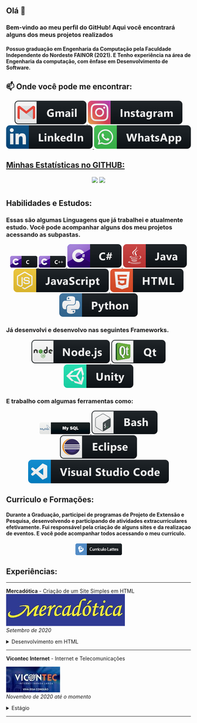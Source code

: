 <h2> Olá 👋</h2> 

</p>
<h3>Bem-vindo ao meu perfil do GitHub! Aqui você encontrará alguns dos meus projetos realizados</h3>
<h4>Possuo graduação em Engenharia da Computação pela Faculdade Independente do Nordeste FAINOR (2021). E Tenho experiência na área de Engenharia da computação, com ênfase em Desenvolvimento de Software.</h4>



 ##  📫 Onde você pode me encontrar:
<p align="center">
  <a href="mailto:guga13@live.com?Subject=Título%20da%20mensagem"> 
    <img src="icones/Social/gmail.svg">
  </a>
  <a href="https://www.instagram.com/gugacardoso99/" rel="nofollow">
    <img src="icones/Social/instagram.svg" alt="Twitter" style="max-width:100%;">
  </a>
  <a href="https://www.linkedin.com/in/gustavo-c-a92ba6130/" rel="nofollow">
    <img src="icones/Social/linkedin.svg" alt="Instagram" style="max-width:100%;">
 </a>
   <a href="https://api.whatsapp.com/send?phone=5577988292741/" rel="nofollow">
    <img src="icones/Social/whatsapp.svg" alt="WhastApp" style="max-width:100%;">
 </a>
 
 
## [Minhas Estatísticas no GITHUB:](https://profile-summary-for-github.com/user/gutto19) 


<center>
  <table>
    <tr>
<p align="center">
  <img align="center" src="https://github-readme-stats.vercel.app/api?username=gutto19&show_icons=true&title_color=63cda9&icon_color=63cda9"/>
  <img align="center" src="https://github-readme-stats.vercel.app/api/top-langs/?username=gutto19&layout=compact&title_color=63cda9&hide=html"/>
</p>
    </tr>   
  </table>
</center> 
 

##  Habilidades e Estudos:
<h3> Essas são algumas Linguagens que já trabalhei e atualmente estudo. Você pode acompanhar alguns dos meu projetos acessando as subpastas. </h3> 
<p align="center">
  <a href="#" rel="nofollow">
    <img src="icones/Habilidades/c.png" alt="JS" style="max-width:100%;">
  </a>  <a href="https://github.com/gutto19/C-_Projetos" rel="nofollow">
    <img src="icones/Habilidades/c++.png" alt="JS" style="max-width:100%;">
  </a>  <a href="#" rel="nofollow">
    <img src="icones/Habilidades/csharp.svg" alt="JS" style="max-width:100%;">
  </a>  <a href="https://github.com/gutto19/Estudos-Java" rel="nofollow">
    <img src="icones/Habilidades/java.svg" alt="JS" style="max-width:100%;">
  </a>  <a href="#" rel="nofollow">
    <img src="icones/Habilidades/js.svg" alt="JS" style="max-width:100%;">
  </a>  <a href="https://github.com/gutto19/HTML_Projetos" rel="nofollow">
    <img src="icones/Habilidades/html.svg" alt="JS" style="max-width:100%;">
  </a>  <a href="https://github.com/gutto19/Python_Projetos" rel="nofollow">
    <img src="icones/Habilidades/python.svg" alt="JS" style="max-width:100%;">
  </a>
</p>

<h3> Já desenvolvi e desenvolvo nas seguintes Frameworks. </h3>
<p align="center">
  <a href="#" rel="nofollow">
    <img src="icones/Frameworks/nodejs.svg" alt="js" style="max-width:100%;">
  </a>
  <a href="#" rel="nofollow">
    <img src="icones/Frameworks/qt.svg" alt="js" style="max-width:100%;">
  </a>
    <a href="https://github.com/gutto19/Unity_Projetos" rel="nofollow">
    <img src="icones/Frameworks/unity.svg" alt="js" style="max-width:100%;">
  </a>
</p>

<h3> E trabalho com algumas ferramentas como:</h3>
<p align="center">
   <a href="https://github.com/gutto19/MySql_Projetos" rel="nofollow">
    <img src="icones/Tools/mysql.png" alt="js" style="max-width:100%;">
  </a>
  <a href="#" rel="nofollow">
    <img src="icones/Tools/bash.svg" alt="js" style="max-width:100%;">
  </a>
   <a href="https://github.com/gutto19/Estudos-Java" rel="nofollow">
    <img src="icones/Tools/eclipse.svg" alt="js" style="max-width:100%;">
  </a> 
  <a href="https://github.com/gutto19/Python_Projetos" rel="nofollow">
    <img src="icones/Tools/visualstudio_code.svg" alt="js" style="max-width:100%;">
  </a>
</p>

##  Curriculo e Formações:
<h4>Durante a Graduação, participei de programas de Projeto de Extensão e Pesquisa, desenvolvendo e participando de atividades extracurriculares efetivamente. Fui responsável pela criação de alguns sites e da realizaçao de eventos. E você pode acompanhar todos acessando o meu curriculo.
</h4>

<p align="center">
  <a href="https://drive.google.com/drive/folders/1SGiY4xXY8xTv4m8vs-F6jBRvbHhPdXYh?usp=sharing" rel="nofollow">
    <img src="icones/Curriculo/lattes.png" alt="js" style="max-width:100%;">
  </a>
</p>


 ##  Experiências:

- - - -  
 **Mercadótica** - Criação de um Site Simples em HTML  
![picture alt](https://github.com/gutto19/gutto19/blob/main/icones/Logos/mercadotica.jpg)  
*Setembro de 2020*  
<details>
  <summary>Desenvolvimento em HTML </summary>
  <p> 
 
> Criação de um site em HTML para uma vaga de estágio no setor de TI da empresa.
 
 </p>
</details>   



- - - -  
 **Vicontec Internet** - Internet e Telecomunicações
 
![picture alt](https://github.com/gutto19/gutto19/blob/main/icones/Logos/vicontec.png)  
*Novembro de 2020 até o momento*  
<details>
  <summary>Estágio</summary>
  <p> 
 
 > Trabalho no setor de suporte, exercendo a função de atendimento ao cliente, suporte de redes, Mikrotik, entre outros. Para isso, as ferramentas utilizadas são o Radiusnet e Radiuschet para atendimento ao cliente. O uso do UNM2000 para gerenciar dispositivos, como a questão de gerar alertas, nível de dB das ONU's e liberação de novos aparelhos durante o ato da instalação.
   
> Utilização do Geogrid para áreas de atuação e para mapear e cadastrar as redes novas.
> Prezamos sempre pelo bom funcionamento da rede, resolvendo os problemas o mais rápido possível.

 </p>
</details>    


- - - - 

